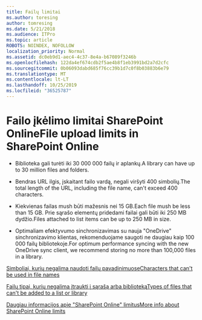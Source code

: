```yaml
---
title: Failų limitai
ms.author: toresing
author: tomresing
ms.date: 5/21/2018
ms.audience: ITPro
ms.topic: article
ROBOTS: NOINDEX, NOFOLLOW
localization_priority: Normal
ms.assetid: dc0eb9d1-aec4-4c37-8e4a-b67089f3246b
ms.openlocfilehash: 122da4ef674cdb2f5ae4b8f1eb3991bd2a7d2cfc
ms.sourcegitcommit: 0b06093dabd685f76cc39b1d7c0f8b03883b6e79
ms.translationtype: MT
ms.contentlocale: lt-LT
ms.lasthandoff: 10/25/2019
ms.locfileid: "36525787"
---
```

# <a name="file-upload-limits-in-sharepoint-online"></a><span data-ttu-id="9dbf8-102">Failo įkėlimo limitai SharePoint Online</span><span class="sxs-lookup"><span data-stu-id="9dbf8-102">File upload limits in SharePoint Online</span></span>

- <span data-ttu-id="9dbf8-103">Biblioteka gali turėti iki 30 000 000 failų ir aplankų.</span><span class="sxs-lookup"><span data-stu-id="9dbf8-103">A library can have up to 30 million files and folders.</span></span>
    
- <span data-ttu-id="9dbf8-104">Bendras URL ilgis, įskaitant failo vardą, negali viršyti 400 simbolių.</span><span class="sxs-lookup"><span data-stu-id="9dbf8-104">The total length of the URL, including the file name, can't exceed 400 characters.</span></span>
    
- <span data-ttu-id="9dbf8-105">Kiekvienas failas mush būti mažesnis nei 15 GB.</span><span class="sxs-lookup"><span data-stu-id="9dbf8-105">Each file mush be less than 15 GB.</span></span> <span data-ttu-id="9dbf8-106">Prie sąrašo elementų pridedami failai gali būti iki 250 MB dydžio.</span><span class="sxs-lookup"><span data-stu-id="9dbf8-106">Files attached to list items can be up to 250 MB in size.</span></span>
    
- <span data-ttu-id="9dbf8-107">Optimaliam efektyvumo sinchronizavimas su nauja "OneDrive" sinchronizavimo klientas, rekomenduojame saugoti ne daugiau kaip 100 000 failų bibliotekoje.</span><span class="sxs-lookup"><span data-stu-id="9dbf8-107">For optimum performance syncing with the new OneDrive sync client, we recommend storing no more than 100,000 files in a library.</span></span> 
    
[<span data-ttu-id="9dbf8-108">Simboliai, kurių negalima naudoti failų pavadinimuose</span><span class="sxs-lookup"><span data-stu-id="9dbf8-108">Characters that can't be used in file names</span></span>](https://go.microsoft.com/fwlink/?linkid=866430)
  
[<span data-ttu-id="9dbf8-109">Failų tipai, kurių negalima įtraukti į sąrašą arba biblioteką</span><span class="sxs-lookup"><span data-stu-id="9dbf8-109">Types of files that can't be added to a list or library</span></span>](https://go.microsoft.com/fwlink/?linkid=273757)
  
[<span data-ttu-id="9dbf8-110">Daugiau informacijos apie "SharePoint Online" limitus</span><span class="sxs-lookup"><span data-stu-id="9dbf8-110">More info about SharePoint Online limits</span></span>](https://go.microsoft.com/fwlink/?linkid=271273)
  

